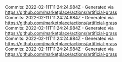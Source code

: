 Commits: 2022-02-11T11:24:24.984Z - Generated via https://github.com/marketplace/actions/artificial-grass
<br>
Commits: 2022-02-11T11:24:24.984Z - Generated via https://github.com/marketplace/actions/artificial-grass
<br>
Commits: 2022-02-11T11:24:24.984Z - Generated via https://github.com/marketplace/actions/artificial-grass
<br>
Commits: 2022-02-11T11:24:24.984Z - Generated via https://github.com/marketplace/actions/artificial-grass
<br>
Commits: 2022-02-11T11:24:24.984Z - Generated via https://github.com/marketplace/actions/artificial-grass
<br>
